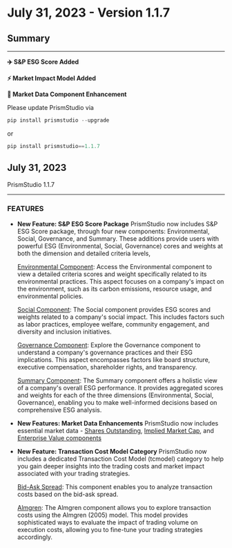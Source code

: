 # July 31, 2023 - Version 1.1.7

## Summary

---

**✈️ S&P ESG Score Added**

**⚡️ Market Impact Model Added**

**🔗 Market Data Component Enhancement**

Please update PrismStudio via

```python
pip install prismstudio --upgrade
```

or

```python
pip install prismstudio==1.1.7
```

## July 31, 2023
PrismStudio 1.1.7

---

### FEATURES

- **New Feature: S&P ESG Score Package**
    PrismStudio now includes S&P ESG Score package, through four new components: Environmental, Social, Governance, and Summary. These additions provide users with powerful ESG (Environmental, Social, Governance) cores and weights at both the dimension and detailed criteria levels,

    [Environmental Component](<#prism.esg.environmental>): Access the Environmental component to view a detailed criteria scores and weight specifically related to its environmental practices. This aspect focuses on a company's impact on the environment, such as its carbon emissions, resource usage, and environmental policies.

    [Social Component](<#prism.esg.social>): The Social component provides ESG scores and weights related to a company's social impact. This includes factors such as labor practices, employee welfare, community engagement, and diversity and inclusion initiatives.

    [Governance Component](<#prism.esg.governance>): Explore the Governance component to understand a company's governance practices and their ESG implications. This aspect encompasses factors like board structure, executive compensation, shareholder rights, and transparency.

    [Summary Component](<#prism.esg.summary>): The Summary component offers a holistic view of a company's overall ESG performance. It provides aggregated scores and weights for each of the three dimensions (Environmental, Social, Governance), enabling you to make well-informed decisions based on comprehensive ESG analysis.


- **New Features: Market Data Enhancements**
    PrismStudio now includes essential market data - [Shares Outstanding](<#prism.market.shares_outstanding>), [Implied Market Cap](<#prism.market.implied_market_cap>), and [Enterprise Value components](<#prism.market.enterprise_value>)

- **New Feature: Transaction Cost Model Category**
    PrismStudio now includes a dedicated Transaction Cost Model (tcmodel) category to help you gain deeper insights into the trading costs and market impact associated with your trading strategies.

    [Bid-Ask Spread](<#prism.tcmodel.bidaskspread>): This component enables you to analyze transaction costs based on the bid-ask spread.

    [Almgren](<#prism.tcmodel.almgren>): The Almgren component allows you to explore transaction costs using the Almgren (2005) model. This model provides sophisticated ways to evaluate the impact of trading volume on execution costs, allowing you to fine-tune your trading strategies accordingly.



